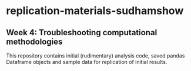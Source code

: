 # replication-materials-sudhamshow
## Week 4: Troubleshooting computational methodologies

This repository contains initial (rudimentary) analysis code, saved pandas Dataframe objects and sample data for 
replication of initial results.